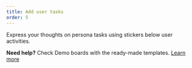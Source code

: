 ```yaml
---
title: Add user tasks
order: 5
---
```


Express your thoughts on persona tasks using stickers below user activities.

**Need help?** Check Demo boards with the ready-made templates. [Learn more](https://realtimeboard.com/app/dashboard/?projectId=demo-boards)
